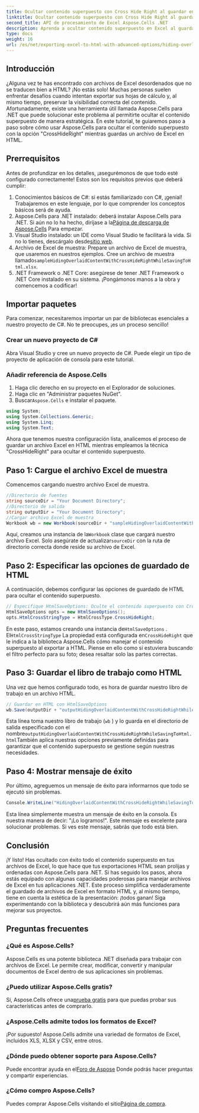 ```yaml
---
title: Ocultar contenido superpuesto con Cross Hide Right al guardar en HTML
linktitle: Ocultar contenido superpuesto con Cross Hide Right al guardar en HTML
second_title: API de procesamiento de Excel Aspose.Cells .NET
description: Aprenda a ocultar contenido superpuesto en Excel al guardarlo en HTML usando Aspose.Cells para .NET en esta guía completa.
type: docs
weight: 16
url: /es/net/exporting-excel-to-html-with-advanced-options/hiding-overlaid-content-with-cross-hide-right/
---
```

## Introducción
¿Alguna vez te has encontrado con archivos de Excel desordenados que no se traducen bien a HTML? ¡No estás solo! Muchas personas suelen enfrentar desafíos cuando intentan exportar sus hojas de cálculo y, al mismo tiempo, preservar la visibilidad correcta del contenido. Afortunadamente, existe una herramienta útil llamada Aspose.Cells para .NET que puede solucionar este problema al permitirte ocultar el contenido superpuesto de manera estratégica. En este tutorial, te guiaremos paso a paso sobre cómo usar Aspose.Cells para ocultar el contenido superpuesto con la opción "CrossHideRight" mientras guardas un archivo de Excel en HTML. 
## Prerrequisitos
Antes de profundizar en los detalles, ¡asegurémonos de que todo esté configurado correctamente! Estos son los requisitos previos que deberá cumplir:
1. Conocimientos básicos de C#: si estás familiarizado con C#, ¡genial! Trabajaremos en este lenguaje, por lo que comprender los conceptos básicos será de ayuda.
2.  Aspose.Cells para .NET instalado: deberá instalar Aspose.Cells para .NET. Si aún no lo ha hecho, diríjase a la[Página de descarga de Aspose.Cells](https://releases.aspose.com/cells/net/) Para empezar.
3. Visual Studio instalado: un IDE como Visual Studio te facilitará la vida. Si no lo tienes, descárgalo desde[sitio web](https://visualstudio.microsoft.com/).
4.  Archivo de Excel de muestra: Prepare un archivo de Excel de muestra, que usaremos en nuestros ejemplos. Cree un archivo de muestra llamado`sampleHidingOverlaidContentWithCrossHideRightWhileSavingToHtml.xlsx`.
5. .NET Framework o .NET Core: asegúrese de tener .NET Framework o .NET Core instalado en su sistema.
¡Pongámonos manos a la obra y comencemos a codificar! 
## Importar paquetes
Para comenzar, necesitaremos importar un par de bibliotecas esenciales a nuestro proyecto de C#. No te preocupes, ¡es un proceso sencillo!
### Crear un nuevo proyecto de C#
Abra Visual Studio y cree un nuevo proyecto de C#. Puede elegir un tipo de proyecto de aplicación de consola para este tutorial.
### Añadir referencia de Aspose.Cells
1. Haga clic derecho en su proyecto en el Explorador de soluciones.
2. Haga clic en "Administrar paquetes NuGet".
3.  Buscar`Aspose.Cells` e instalar el paquete.
```csharp
using System;
using System.Collections.Generic;
using System.Linq;
using System.Text;
```

Ahora que tenemos nuestra configuración lista, analicemos el proceso de guardar un archivo Excel en HTML mientras empleamos la técnica "CrossHideRight" para ocultar el contenido superpuesto.
## Paso 1: Cargue el archivo Excel de muestra
Comencemos cargando nuestro archivo Excel de muestra.
```csharp
//Directorio de fuentes
string sourceDir = "Your Document Directory";
//Directorio de salida
string outputDir = "Your Document Directory";
//Cargar archivo Excel de muestra
Workbook wb = new Workbook(sourceDir + "sampleHidingOverlaidContentWithCrossHideRightWhileSavingToHtml.xlsx");
```
 Aquí, creamos una instancia de la`Workbook` clase que cargará nuestro archivo Excel. Solo asegúrate de actualizar`sourceDir` con la ruta de directorio correcta donde reside su archivo de Excel. 
## Paso 2: Especificar las opciones de guardado de HTML
A continuación, debemos configurar las opciones de guardado de HTML para ocultar el contenido superpuesto.
```csharp
// Especifique HtmlSaveOptions: Oculte el contenido superpuesto con CrossHideRight al guardar en HTML
HtmlSaveOptions opts = new HtmlSaveOptions();
opts.HtmlCrossStringType = HtmlCrossType.CrossHideRight;
```
 En este paso, estamos creando una instancia de`HtmlSaveOptions` . El`HtmlCrossStringType` La propiedad está configurada en`CrossHideRight` que le indica a la biblioteca Aspose.Cells cómo manejar el contenido superpuesto al exportar a HTML. Piense en ello como si estuviera buscando el filtro perfecto para su foto; desea resaltar solo las partes correctas.
## Paso 3: Guardar el libro de trabajo como HTML
Una vez que hemos configurado todo, es hora de guardar nuestro libro de trabajo en un archivo HTML.
```csharp
// Guardar en HTML con HtmlSaveOptions
wb.Save(outputDir + "outputHidingOverlaidContentWithCrossHideRightWhileSavingToHtml.html", opts);
```
Esta línea toma nuestro libro de trabajo (`wb` ) y lo guarda en el directorio de salida especificado con el nombre`outputHidingOverlaidContentWithCrossHideRightWhileSavingToHtml.html`También aplica nuestras opciones previamente definidas para garantizar que el contenido superpuesto se gestione según nuestras necesidades.
## Paso 4: Mostrar mensaje de éxito
Por último, agreguemos un mensaje de éxito para informarnos que todo se ejecutó sin problemas.
```csharp
Console.WriteLine("HidingOverlaidContentWithCrossHideRightWhileSavingToHtml executed successfully.");
```
Esta línea simplemente muestra un mensaje de éxito en la consola. Es nuestra manera de decir: "¡Lo logramos!". Este mensaje es excelente para solucionar problemas. Si ves este mensaje, sabrás que todo está bien.

## Conclusión
¡Y listo! Has ocultado con éxito todo el contenido superpuesto en tus archivos de Excel, lo que hace que tus exportaciones HTML sean prolijas y ordenadas con Aspose.Cells para .NET. Si has seguido los pasos, ahora estás equipado con algunas capacidades poderosas para manejar archivos de Excel en tus aplicaciones .NET. 
Este proceso simplifica verdaderamente el guardado de archivos de Excel en formato HTML y, al mismo tiempo, tiene en cuenta la estética de la presentación: ¡todos ganan! Siga experimentando con la biblioteca y descubrirá aún más funciones para mejorar sus proyectos.
## Preguntas frecuentes
### ¿Qué es Aspose.Cells?
Aspose.Cells es una potente biblioteca .NET diseñada para trabajar con archivos de Excel. Le permite crear, modificar, convertir y manipular documentos de Excel dentro de sus aplicaciones sin problemas.
### ¿Puedo utilizar Aspose.Cells gratis?
 Sí, Aspose.Cells ofrece una[prueba gratis](https://releases.aspose.com/) para que puedas probar sus características antes de comprarlo.
### ¿Aspose.Cells admite todos los formatos de Excel?
¡Por supuesto! Aspose.Cells admite una variedad de formatos de Excel, incluidos XLS, XLSX y CSV, entre otros.
### ¿Dónde puedo obtener soporte para Aspose.Cells?
 Puede encontrar ayuda en el[Foro de Aspose](https://forum.aspose.com/c/cells/9) Donde podrás hacer preguntas y compartir experiencias.
### ¿Cómo compro Aspose.Cells?
 Puedes comprar Aspose.Cells visitando el sitio[Página de compra](https://purchase.aspose.com/buy).